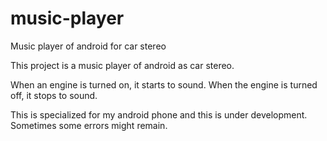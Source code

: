 # music-player

Music player of android for car stereo

This project is a music player of android as car stereo.

When an engine is turned on, it starts to sound.
When the engine is turned off, it stops to sound.

This is specialized for my android phone and this is under development.
Sometimes some errors might remain.
